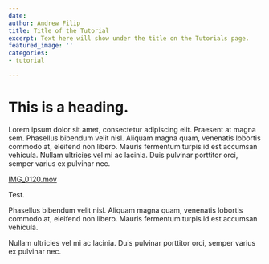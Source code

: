 ```yaml
---
date: 
author: Andrew Filip
title: Title of the Tutorial
excerpt: Text here will show under the title on the Tutorials page.
featured_image: ''
categories:
- tutorial

---
```

# This is a heading.

Lorem ipsum dolor sit amet, consectetur adipiscing elit. Praesent at magna sem. Phasellus bibendum velit nisl. Aliquam magna quam, venenatis lobortis commodo at, eleifend non libero. Mauris fermentum turpis id est accumsan vehicula. Nullam ultricies vel mi ac lacinia. Duis pulvinar porttitor orci, semper varius ex pulvinar nec.

[IMG_0120.mov](https://afterlight.s3.us-west-1.amazonaws.com/IMG_0120.mov "IMG_0120.mov")

Test.

Phasellus bibendum velit nisl. Aliquam magna quam, venenatis lobortis commodo at, eleifend non libero. Mauris fermentum turpis id est accumsan vehicula.

Nullam ultricies vel mi ac lacinia. Duis pulvinar porttitor orci, semper varius ex pulvinar nec.